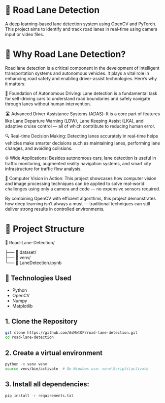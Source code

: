 # 🚗 Road Lane Detection

A deep learning-based lane detection system using OpenCV and PyTorch. This project aims to identify and track road lanes in real-time using camera input or video files.

# 🧠 Why Road Lane Detection?
Road lane detection is a critical component in the development of intelligent transportation systems and autonomous vehicles. It plays a vital role in enhancing road safety and enabling driver-assist technologies. Here’s why it matters:

🚗 Foundation of Autonomous Driving: Lane detection is a fundamental task for self-driving cars to understand road boundaries and safely navigate through lanes without human intervention.

🛣️ Advanced Driver Assistance Systems (ADAS): It is a core part of features like Lane Departure Warning (LDW), Lane Keeping Assist (LKA), and adaptive cruise control — all of which contribute to reducing human error.

🔍 Real-time Decision Making: Detecting lanes accurately in real-time helps vehicles make smarter decisions such as maintaining lanes, performing lane changes, and avoiding collisions.

🌐 Wide Applications: Besides autonomous cars, lane detection is useful in traffic monitoring, augmented reality navigation systems, and smart city infrastructure for traffic flow analysis.

🎯 Computer Vision in Action: This project showcases how computer vision and image processing techniques can be applied to solve real-world challenges using only a camera and code — no expensive sensors required.

By combining OpenCV with efficient algorithms, this project demonstrates how deep learning isn’t always a must — traditional techniques can still deliver strong results in controlled environments.

# 📁 Project Structure
📁 Road-Lane-Detection/

├── 📁 dataset/           
├── 📁 venv/              
└── 📓 LaneDetection.ipynb 

## 🚀 Technologies Used
- Python
- OpenCV
- Numpy
- Matplotlib

## 1. Clone the Repository

```bash
git clone https://github.com/AsMetOP/road-lane-detection.git
cd road-lane-detection

```

## 2. Create a virtual environment
```bash
python -m venv venv
source venv/bin/activate  # On Windows use: venv\Scripts\activate

```

## 3. Install all dependencies:
```bash
pip install -r requirements.txt

